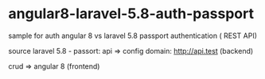 # angular8-laravel-5.8-auth-passport
sample for auth angular 8 vs laravel 5.8 passport authentication ( REST API)

source laravel 5.8 - passort: 
api  => config domain: http://api.test (backend)
    
crud => angular 8 (frontend)



